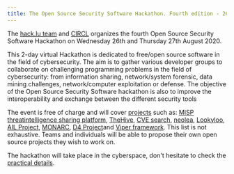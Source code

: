 ```yaml
---
title: The Open Source Security Software Hackathon. Fourth edition - 26-27 August 2020
---
```


The [hack.lu team](http://hack.lu) and [CIRCL](https://www.circl.lu/) organizes the fourth Open Source Security Software Hackathon on Wednesday 26th and Thursday 27th August 2020.

This 2-day virtual Hackathon is dedicated to free/open source software in the field of cybersecurity. The aim is to gather various developer groups to collaborate on challenging programming problems in the field of cybersecurity: from information sharing, network/system forensic, data mining challenges, network/computer exploitation or defense. The objective of
the Open Source Security Software hackathon is also to improve the interoperability and exchange between the different security tools

The event is free of charge and will cover [projects](/team/) such as: [MISP threatintelligence sharing platform](https://www.misp-project.org/), [TheHive](https://thehive-project.org/), [CVE search](https://www.cve-search.org/), [neolea](https://github.com/neolea), [Lookyloo](https://github.com/Lookyloo), [AIL Project](https://github.com/AIL-project), [MONARC](http://monarc.lu/), [D4 Project](https://github.com/D4-project/)and [Viper framework](https://github.com/viper-framework/viper). This list is not exhaustive. Teams and individuals will be able to propose their own open source projects they wish to work on.

The hackathon will take place in the cyberspace, don't hesitate to check the [practical details](/practical/).

